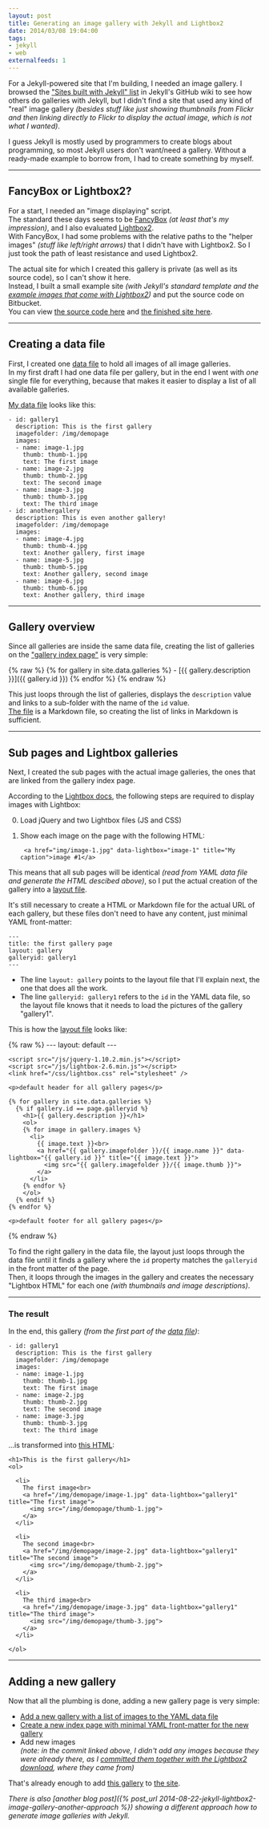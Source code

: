 ```yaml
---
layout: post
title: Generating an image gallery with Jekyll and Lightbox2
date: 2014/03/08 19:04:00
tags: 
- jekyll
- web
externalfeeds: 1
---
```


For a Jekyll-powered site that I'm building, I needed an image gallery. I browsed the ["Sites built with Jekyll" list](https://github.com/jekyll/jekyll/wiki/Sites) in Jekyll's GitHub wiki to see how others do galleries with Jekyll, but I didn't find a site that used any kind of "real" image gallery *(besides stuff like just showing thumbnails from Flickr and then linking directly to Flickr to display the actual image, which is not what I wanted)*.

I guess Jekyll is mostly used by programmers to create blogs about programming, so most Jekyll users don't want/need a gallery. Without a ready-made example to borrow from, I had to create something by myself.

---

## FancyBox or Lightbox2?

For a start, I needed an "image displaying" script.  
The standard these days seems to be [FancyBox](http://fancybox.net/) *(at least that's my impression)*, and I also evaluated [Lightbox2](http://lokeshdhakar.com/projects/lightbox2/).  
With FancyBox, I had some problems with the relative paths to the "helper images" *(stuff like left/right arrows)* that I didn't have with Lightbox2. So I just took the path of least resistance and used Lightbox2.

The actual site for which I created this gallery is private (as well as its source code), so I can't show it here.  
Instead, I built a small example site *(with Jekyll's standard template and the [example images that come with Lightbox2](http://lokeshdhakar.com/projects/lightbox2/#examples))* and put the source code on Bitbucket.  
You can view [the source code here](https://bitbucket.org/christianspecht/code-examples/src/tip/jekyll-gallery-example/) and [the finished site here](http://jekyll-gallery-example.christianspecht.de/galleries/).

---

## Creating a data file

First, I created one [data file](http://jekyllrb.com/docs/datafiles/) to hold all images of all image galleries.  
In my first draft I had one data file per gallery, but in the end I went with *one* single file for everything, because that makes it easier to display a list of all available galleries.

[My data file](https://bitbucket.org/christianspecht/code-examples/src/tip/jekyll-gallery-example/_data/galleries.yml) looks like this:

	- id: gallery1
	  description: This is the first gallery
	  imagefolder: /img/demopage
	  images:
	  - name: image-1.jpg
	    thumb: thumb-1.jpg
	    text: The first image
	  - name: image-2.jpg
	    thumb: thumb-2.jpg
	    text: The second image
	  - name: image-3.jpg
	    thumb: thumb-3.jpg
	    text: The third image
	- id: anothergallery
	  description: This is even another gallery!
	  imagefolder: /img/demopage
	  images:
	  - name: image-4.jpg
	    thumb: thumb-4.jpg
	    text: Another gallery, first image
	  - name: image-5.jpg
	    thumb: thumb-5.jpg
	    text: Another gallery, second image
	  - name: image-6.jpg
	    thumb: thumb-6.jpg
	    text: Another gallery, third image

---

## Gallery overview

Since all galleries are inside the same data file, creating the list of galleries on the ["gallery index page"](http://jekyll-gallery-example.christianspecht.de/galleries/) is very simple:

{% raw %}
	{% for gallery in site.data.galleries %}
	- [{{ gallery.description }}]({{ gallery.id }})
	{% endfor %}
{% endraw %}

This just loops through the list of galleries, displays the `description` value and links to a sub-folder with the name of the `id` value.  
[The file](https://bitbucket.org/christianspecht/code-examples/raw/tip/jekyll-gallery-example/galleries/index.md) is a Markdown file, so creating the list of links in Markdown is sufficient.

---

## Sub pages and Lightbox galleries

Next, I created the sub pages with the actual image galleries, the ones that are linked from the gallery index page.

According to the [Lightbox docs](http://lokeshdhakar.com/projects/lightbox2/#how-to-use), the following steps are required to display images with Lightbox:

0. Load jQuery and two Lightbox files (JS and CSS)
0. Show each image on the page with the following HTML:

        <a href="img/image-1.jpg" data-lightbox="image-1" title="My caption">image #1</a>


This means that all sub pages will be identical *(read from YAML data file and generate the HTML descibed above)*, so I put the actual creation of the gallery into a [layout file](http://jekyllrb.com/docs/frontmatter/#predefined_global_variables).

It's still necessary to create a HTML or Markdown file for the actual URL of each gallery, but these files don't need to have any content, just minimal YAML front-matter:
	
	---
	title: the first gallery page
	layout: gallery
	galleryid: gallery1
	--- 

- The line `layout: gallery` points to the layout file that I'll explain next, the one that does all the work.
- The line `galleryid: gallery1` refers to the `id` in the YAML data file, so the layout file knows that it needs to load the pictures of the gallery "gallery1".

This is how the [layout file](https://bitbucket.org/christianspecht/code-examples/src/tip/jekyll-gallery-example/_layouts/gallery.html) looks like:

{% raw %}
	---
	layout: default
	---
		
	<script src="/js/jquery-1.10.2.min.js"></script>
	<script src="/js/lightbox-2.6.min.js"></script>
	<link href="/css/lightbox.css" rel="stylesheet" />
	
	<p>default header for all gallery pages</p>
	
	{% for gallery in site.data.galleries %}
	  {% if gallery.id == page.galleryid %}
	    <h1>{{ gallery.description }}</h1>
	    <ol>
	    {% for image in gallery.images %}
	      <li>
	        {{ image.text }}<br>
	        <a href="{{ gallery.imagefolder }}/{{ image.name }}" data-lightbox="{{ gallery.id }}" title="{{ image.text }}">
              <img src="{{ gallery.imagefolder }}/{{ image.thumb }}">
            </a>
	      </li>
	    {% endfor %}
	    </ol>
	  {% endif %}
	{% endfor %}
	
	<p>default footer for all gallery pages</p>
{% endraw %}

To find the right gallery in the data file, the layout just loops through the data file until it finds a gallery where the `id` property matches the `galleryid` in the front matter of the page.  
Then, it loops through the images in the gallery and creates the necessary "Lightbox HTML" for each one *(with thumbnails and image descriptions)*.

---

### The result

In the end, this gallery *(from the first part of the [data file](https://bitbucket.org/christianspecht/code-examples/src/tip/jekyll-gallery-example/_data/galleries.yml))*:

	- id: gallery1
	  description: This is the first gallery
	  imagefolder: /img/demopage
	  images:
	  - name: image-1.jpg
	    thumb: thumb-1.jpg
	    text: The first image
	  - name: image-2.jpg
	    thumb: thumb-2.jpg
	    text: The second image
	  - name: image-3.jpg
	    thumb: thumb-3.jpg
	    text: The third image

...is transformed into [this HTML](http://jekyll-gallery-example.christianspecht.de/galleries/gallery1/):

    <h1>This is the first gallery</h1>
    <ol>
    
      <li>
        The first image<br>
        <a href="/img/demopage/image-1.jpg" data-lightbox="gallery1" title="The first image">
          <img src="/img/demopage/thumb-1.jpg">
        </a>
      </li>
    
      <li>
        The second image<br>
        <a href="/img/demopage/image-2.jpg" data-lightbox="gallery1" title="The second image">
          <img src="/img/demopage/thumb-2.jpg">
        </a>
      </li>
    
      <li>
        The third image<br>
        <a href="/img/demopage/image-3.jpg" data-lightbox="gallery1" title="The third image">
          <img src="/img/demopage/thumb-3.jpg">
        </a>
      </li>
    
    </ol>

---

## Adding a new gallery

Now that all the plumbing is done, adding a new gallery page is very simple:

- [Add a new gallery with a list of images to the YAML data file](https://bitbucket.org/christianspecht/code-examples/commits/d2e8838fbf8de9d72c6f7dbc5a7320be2acb337c#chg-jekyll-gallery-example/src/_data/galleries.yml)
- [Create a new index page with minimal YAML front-matter for the new gallery](https://bitbucket.org/christianspecht/code-examples/src/tip/jekyll-gallery-example/galleries/anothergallery/index.html)
- Add new images  
  *(note: in the commit linked above, I didn't add any images because they were already there, as I [committed them together with the Lightbox2 download](https://bitbucket.org/christianspecht/code-examples/commits/546861b353037b4c149ff31373fe49f2ef027155), where they came from)*

That's already enough to add [this gallery](http://jekyll-gallery-example.christianspecht.de/galleries/anothergallery/) to [the site](http://jekyll-gallery-example.christianspecht.de/).

*There is also [another blog post]({% post_url 2014-08-22-jekyll-lightbox2-image-gallery-another-approach %}) showing a different approach how to generate image galleries with Jekyll.*


